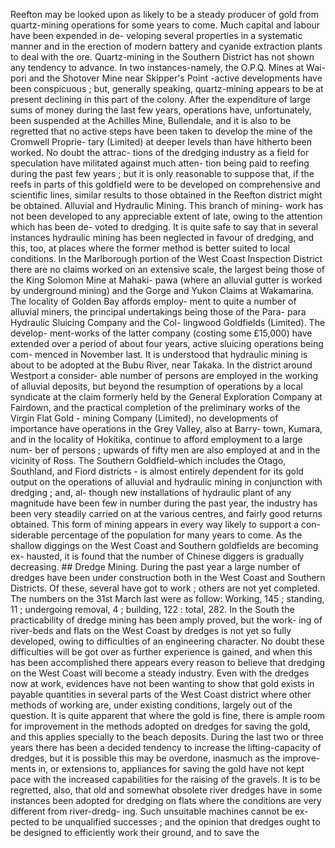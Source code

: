 Reefton may be looked upon as likely to be a steady producer of gold from quartz-mining operations for some years to come. Much capital and labour have been expended in de- veloping several properties in a systematic manner and in the erection of modern battery and cyanide extraction plants to deal with the ore. Quartz-mining in the Southern District has not shown any tendency to advance. In two instances-namely, the O.P.Q. Mines at Wai- pori and the Shotover Mine near Skipper's Point -active developments have been conspicuous ; but, generally speaking, quartz-mining appears to be at present declining in this part of the colony. After the expenditure of large sums of money during the last few years, operations have, unfortunately, been suspended at the Achilles Mine, Bullendale, and it is also to be regretted that no active steps have been taken to develop the mine of the Cromwell Proprie- tary (Limited) at deeper levels than have hitherto been worked. No doubt the attrac- tions of the dredging industry as a field for speculation have militated against much atten- tion being paid to reefing during the past few years ; but it is only reasonable to suppose that, if the reefs in parts of this goldfield were to be developed on comprehensive and scientific lines, similar results to those obtained in the Reefton district might be obtained. Alluvial and Hydraulic Mining. This branch of mining- work has not been developed to any appreciable extent of late, owing to the attention which has been de- voted to dredging. It is quite safe to say that in several instances hydraulic mining has been neglected in favour of dredging, and this, too, at places where the former method is better suited to local conditions. In the Marlborough portion of the West Coast Inspection District there are no claims worked on an extensive scale, the largest being those of the King Solomon Mine at Mahaki- pawa (where an alluvial gutter is worked by underground mining) and the Gorge and Yukon Claims at Wakamarina. The locality of Golden Bay affords employ- ment to quite a number of alluvial miners, the principal undertakings being those of the Para- para Hydraulic Sluicing Company and the Col- lingwood Goldfields (Limited). The develop- ment-works of the latter company (costing some £15,000) have extended over a period of about four years, active sluicing operations being com- menced in November last. It is understood that hydraulic mining is about to be adopted at the Bubu River, near Takaka. In the district around Westport a consider- able number of persons are employed in the working of alluvial deposits, but beyond the resumption of operations by a local syndicate at the claim formerly held by the General Exploration Company at Fairdown, and the practical completion of the preliminary works of the Virgin Flat Gold - mining Company (Limited), no developments of importance have operations in the Grey Valley, also at Barry- town, Kumara, and in the locality of Hokitika, continue to afford employment to a large num- ber of persons ; upwards of fifty men are also employed at and in the vicinity of Ross. The Southern Goldfield-which includes the Otago, Southland, and Fiord districts - is almost entirely dependent for its gold output on the operations of alluvial and hydraulic mining in conjunction with dredging ; and, al- though new installations of hydraulic plant of any magnitude have been few in number during the past year, the industry has been very steadily carried on at the various centres, and fairly good returns obtained. This form of mining appears in every way likely to support a con- siderable percentage of the population for many years to come. As the shallow diggings on the West Coast and Southern goldfields are becoming ex- hausted, it is found that the number of Chinese diggers is gradually decreasing. ## Dredge Mining. During the past year a large number of dredges have been under construction both in the West Coast and Southern Districts. Of these, several have got to work ; others are not yet completed. The numbers on the 31st March last were as follow: Working, 145 ; standing, 11 ; undergoing removal, 4 ; building, 122 : total, 282. In the South the practicability of dredge mining has been amply proved, but the work- ing of river-beds and flats on the West Coast by dredges is not yet so fully developed, owing to difficulties of an engineering character. No doubt these difficulties will be got over as further experience is gained, and when this has been accomplished there appears every reason to believe that dredging on the West Coast will become a steady industry. Even with the dredges now at work, evidences have not been wanting to show that gold exists in payable quantities in several parts of the West Coast district where other methods of working are, under existing conditions, largely out of the question. It is quite apparent that where the gold is fine, there is ample room for improvement in the methods adopted on dredges for saving the gold, and this applies specially to the beach deposits. During the last two or three years there has been a decided tendency to increase the lifting-capacity of dredges, but it is possible this may be overdone, inasmuch as the improve- ments in, or extensions to, appliances for saving the gold have not kept pace with the increased capabilities for the raising of the gravels. It is to be regretted, also, that old and somewhat obsolete river dredges have in some instances been adopted for dredging on flats where the conditions are very different from river-dredg- ing. Such unsuitable machines cannot be ex- pected to be unqualified successes ; and the opinion that dredges ought to be designed to efficiently work their ground, and to save the 